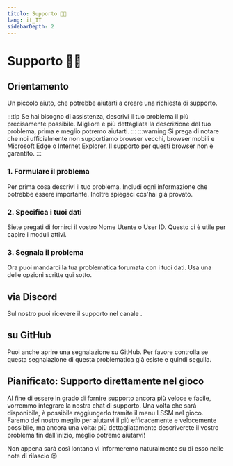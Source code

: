 ```yaml
---
titolo: Supporto 👨‍💻
lang: it_IT
sidebarDepth: 2
---
```


# Supporto 👨‍💻

## Orientamento
Un piccolo aiuto, che potrebbe aiutarti a creare una richiesta di supporto.

:::tip
Se hai bisogno di assistenza, descrivi il tuo problema il più precisamente possibile. Migliore e più dettagliata la descrizione del tuo problema, prima e meglio potremo aiutarti.
:::
:::warning
Si prega di notare che noi ufficialmente non supportiamo browser vecchi, browser mobili e Microsoft Edge o Internet Explorer. Il supporto per questi browser non è garantito.
:::

### 1. Formulare il problema
Per prima cosa descrivi il tuo problema. Includi ogni informazione che potrebbe essere importante. Inoltre spiegaci cos'hai già provato.

### 2. Specifica i tuoi dati
Siete pregati di fornirci il vostro Nome Utente o User ID. Questo ci è utile per capire i moduli attivi.

### 3. Segnala il problema
Ora puoi mandarci la tua problematica forumata con i tuoi dati. Usa una delle opzioni scritte qui sotto.

## via Discord
Sul nostro <discord/> puoi ricevere il supporto nel canale <discord-channel channel="lssm-help"/>.

## su GitHub
Puoi anche aprire una segnalazione su <a :href="$theme.variables.github + '/issues'" target="_blank">GitHub</a>. Per favore controlla se questa segnalazione di questa problematica già esiste e quindi seguila.

## Pianificato: Supporto direttamente nel gioco
Al fine di essere in grado di fornire supporto ancora più veloce e facile, vorremmo integrare la nostra chat di supporto. Una volta che sarà disponibile, è possibile raggiungerlo tramite il menu LSSM nel gioco. Faremo del nostro meglio per aiutarvi il più efficacemente e velocemente possibile, ma ancora una volta: più dettagliatamente descriverete il vostro problema fin dall'inizio, meglio potremo aiutarvi!

Non appena sarà così lontano vi informeremo naturalmente su di esso nelle note di rilascio :wink:
